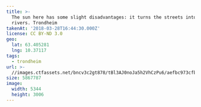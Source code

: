 ```yaml
---
title: >-
  The sun here has some slight disadvantages: it turns the streets into ice
  rivers. Trondheim
takenAt: '2018-03-28T16:44:30.000Z'
license: CC BY-ND 3.0
geo:
  lat: 63.405281
  lng: 10.37117
tags:
  - trondheim
url: >-
  //images.ctfassets.net/bncv3c2gt878/tBl3AJ0noJa5h2VhCzPu6/aefbc973cfbd8c018744fe9646dd5370/the-sun-here-has-some-slight-disadvantages-it-turns-the-streets-into-ice-rivers-trondheim_41076688761_o
size: 5867787
image:
  width: 5344
  height: 3006
---
```


